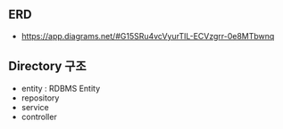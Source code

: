 
## ERD 

- https://app.diagrams.net/#G15SRu4vcVyurTIL-ECVzgrr-0e8MTbwnq

## Directory 구조  

- entity      : RDBMS Entity 
- repository  
- service 
- controller